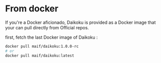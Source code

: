 # From docker

If you're a Docker aficionado, Daikoku is provided as a Docker image that your can pull directly from Official repos.

first, fetch the last Docker image of Daikoku :

```sh
docker pull maif/daikoku:1.0.0-rc
# or 
docker pull maif/daikoku:latest
```